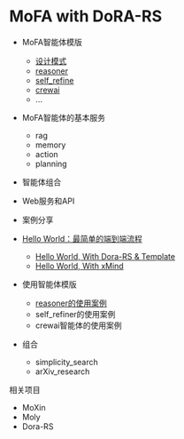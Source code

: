 # MoFA with DoRA-RS

- MoFA智能体模版
  - [设计模式](templates/design_patterns.md)
  - [reasoner](templates/reasoner_template.md)
  - [self_refine](templates/self_refine_template.md)
  - [crewai](templates/crewai_template.md)
  - ...

- MoFA智能体的基本服务
  - rag
  - memory
  - action
  - planning

- 智能体组合

- Web服务和API

- 案例分享
  
- [Hello World：最简单的端到端流程](examples/hello_world.md)
  - [Hello World, With Dora-RS & Template](examples/hello_world_dora.md)
  - [Hello World, With xMind](examples/hello_world_mofa.md)
- 使用智能体模版
  - [reasoner的使用案例](examples/reasoner_example.md)
  - self_refiner的使用案例
  - crewai智能体的使用案例
- 组合
  - simplicity_search
  - arXiv_research

相关项目

- MoXin
- Moly
- Dora-RS
